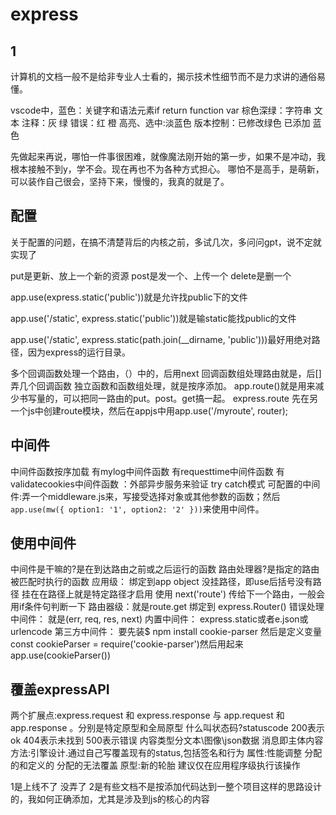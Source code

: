 # express

## 1

计算机的文档一般不是给非专业人士看的，揭示技术性细节而不是力求讲的通俗易懂。

vscode中，蓝色：关键字和语法元素if return function var
棕色深绿：字符串 文本
注释：灰 绿
错误：红 橙
高亮、选中:淡蓝色
版本控制：已修改绿色 已添加 蓝色

先做起来再说，哪怕一件事很困难，就像魔法刚开始的第一步，如果不是冲动，我根本接触不到y，学不会。现在再也不为各种方式担心。
哪怕不是高手，是萌新，可以装作自己很会，坚持下来，慢慢的，我真的就是了。

## 配置

关于配置的问题，在搞不清楚背后的内核之前，多试几次，多问问gpt，说不定就实现了

put是更新、放上一个新的资源
post是发一个、上传一个
delete是删一个

app.use(express.static('public'))就是允许找public下的文件

app.use('/static', express.static('public'))就是输static能找public的文件

app.use('/static', express.static(path.join(__dirname, 'public')))最好用绝对路径，因为express的运行目录。

多个回调函数处理一个路由，（）中的，后用next
回调函数组处理路由就是，后[]弄几个回调函数
独立函数和函数组处理，就是按序添加。
app.route()就是用来减少书写量的，可以把同一路由的put。post。get搞一起。
express.route  先在另一个js中创建route模块，然后在appjs中用app.use('/myroute', router);

## 中间件

中间件函数按序加载
有mylog中间件函数
有requesttime中间件函数
有validatecookies中间件函数 ：外部异步服务来验证 try catch模式
可配置的中间件:弄一个middleware.js来，写接受选择对象或其他参数的函数；然后``app.use(mw({ option1: '1', option2: '2' }))``来使用中间件。

## 使用中间件

中间件是干嘛的?是在到达路由之前或之后运行的函数
路由处理器?是指定的路由被匹配时执行的函数
应用级：
绑定到app object
没挂路径，即use后括号没有路径
挂在在路径上就是特定路径才启用
使用 next('route') 传给下一个路由，一般会用if条件句判断一下
路由器级：就是route.get
绑定到 express.Router()
错误处理中间件：
就是(err, req, res, next)
内置中间件：
express.static或者e.json或urlencode
第三方中间件：
要先装$ npm install cookie-parser 然后是定义变量const cookieParser = require('cookie-parser')然后用起来app.use(cookieParser())

## 覆盖expressAPI

两个扩展点:express.request 和 express.response  与   app.request 和 app.response 。分别是特定原型和全局原型
什么叫状态码?statuscode 200表示ok 404表示未找到 500表示错误 内容类型分文本\图像\json数据 消息即主体内容
方法:引擎设计.通过自己写覆盖现有的status,包括签名和行为
属性:性能调整 分配的和定义的 分配的无法覆盖
原型:新的轮胎 建议仅在应用程序级执行该操作

1是上线不了 没弄了 2是有些文档不是按添加代码达到一整个项目这样的思路设计的，我如何正确添加，尤其是涉及到js的核心的内容
